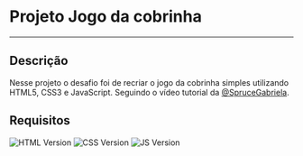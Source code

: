 # Projeto Jogo da cobrinha

<hr />

## Descrição

Nesse projeto o desafio foi de recriar o jogo da cobrinha simples utilizando HTML5, CSS3 e JavaScript. Seguindo o vídeo tutorial da <a href="https://github.com/SpruceGabriela">@SpruceGabriela</a>.

## Requisitos

![HTML Version](https://img.shields.io/static/v1?label=HTML&message=5&color=blue) 
![CSS Version](https://img.shields.io/static/v1?label=CSS&message=3&color=purple) 
![JS Version](https://img.shields.io/static/v1?label=JS&message=ES6&color=green) 
